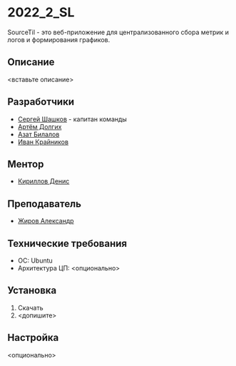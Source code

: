 # 2022_2_SL
SourceTil - это веб-приложение для централизованного сбора метрик и логов и формирования графиков.

## Описание
<вставьте описание>

## Разработчики
- [Сергей Шашков](https://t.me/kartohakun) - капитан команды
- [Артём Долгих](https://t.me/abismodelamondo)
- [Азат Билалов](https://t.me/azat_bil)
- [Иван Крайников](https://t.me/cry1s)

## Ментор
- [Кириллов Денис](https://t.me/denactive)

## Преподаватель
- [Жиров Александр](https://t.me/Ciberst)

## Технические требования
- ОС: Ubuntu
- Архитектура ЦП:
<опционально>

## Установка
1. Скачать
2. <допишите>

## Настройка
<опционально>
